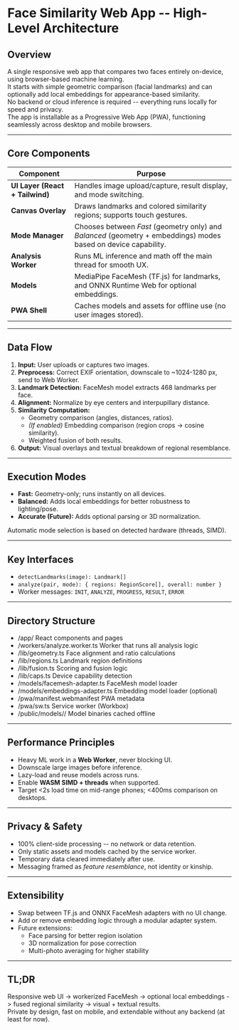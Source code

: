 ﻿# Face Similarity Web App -- High-Level Architecture

## Overview
A single responsive web app that compares two faces entirely on-device, using browser-based machine learning.  
It starts with simple geometric comparison (facial landmarks) and can optionally add local embeddings for appearance-based similarity.  
No backend or cloud inference is required -- everything runs locally for speed and privacy.  
The app is installable as a Progressive Web App (PWA), functioning seamlessly across desktop and mobile browsers.

---

## Core Components
| Component | Purpose |
|------------|----------|
| **UI Layer (React + Tailwind)** | Handles image upload/capture, result display, and mode switching. |
| **Canvas Overlay** | Draws landmarks and colored similarity regions; supports touch gestures. |
| **Mode Manager** | Chooses between *Fast* (geometry only) and *Balanced* (geometry + embeddings) modes based on device capability. |
| **Analysis Worker** | Runs ML inference and math off the main thread for smooth UX. |
| **Models** | MediaPipe FaceMesh (TF.js) for landmarks, and ONNX Runtime Web for optional embeddings. |
| **PWA Shell** | Caches models and assets for offline use (no user images stored). |

---

## Data Flow
1. **Input:** User uploads or captures two images.  
2. **Preprocess:** Correct EXIF orientation, downscale to ~1024-1280 px, send to Web Worker.  
3. **Landmark Detection:** FaceMesh model extracts 468 landmarks per face.  
4. **Alignment:** Normalize by eye centers and interpupillary distance.  
5. **Similarity Computation:**  
   - Geometry comparison (angles, distances, ratios).  
   - *(If enabled)* Embedding comparison (region crops -> cosine similarity).  
   - Weighted fusion of both results.  
6. **Output:** Visual overlays and textual breakdown of regional resemblance.

---

## Execution Modes
- **Fast:** Geometry-only; runs instantly on all devices.  
- **Balanced:** Adds local embeddings for better robustness to lighting/pose.  
- **Accurate (Future):** Adds optional parsing or 3D normalization.  

Automatic mode selection is based on detected hardware (threads, SIMD).

---

## Key Interfaces
- `detectLandmarks(image): Landmark[]`  
- `analyze(pair, mode): { regions: RegionScore[], overall: number }`  
- Worker messages: `INIT`, `ANALYZE`, `PROGRESS`, `RESULT`, `ERROR`

---

## Directory Structure
- /app/ React components and pages
- /workers/analyze.worker.ts Worker that runs all analysis logic
- /lib/geometry.ts Face alignment and ratio calculations
- /lib/regions.ts Landmark region definitions
- /lib/fusion.ts Scoring and fusion logic
- /lib/caps.ts Device capability detection
- /models/facemesh-adapter.ts FaceMesh model loader
- /models/embeddings-adapter.ts Embedding model loader (optional)
- /pwa/manifest.webmanifest PWA metadata
- /pwa/sw.ts Service worker (Workbox)
- /public/models/<version>/ Model binaries cached offline

---

## Performance Principles
- Heavy ML work in a **Web Worker**, never blocking UI.  
- Downscale large images before inference.  
- Lazy-load and reuse models across runs.  
- Enable **WASM SIMD + threads** when supported.  
- Target <2s load time on mid-range phones; <400ms comparison on desktops.

---

## Privacy & Safety
- 100% client-side processing -- no network or data retention.  
- Only static assets and models cached by the service worker.  
- Temporary data cleared immediately after use.  
- Messaging framed as *feature resemblance*, not identity or kinship.

---

## Extensibility
- Swap between TF.js and ONNX FaceMesh adapters with no UI change.  
- Add or remove embedding logic through a modular adapter system.  
- Future extensions:
  - Face parsing for better region isolation  
  - 3D normalization for pose correction  
  - Multi-photo averaging for higher stability  

---

## TL;DR
Responsive web UI -> workerized FaceMesh -> optional local embeddings -> fused regional similarity -> visual + textual results.  
Private by design, fast on mobile, and extendable without any backend (at least for now).